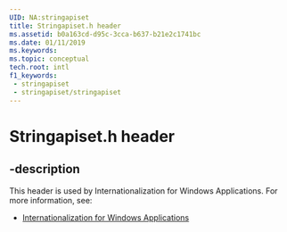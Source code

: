 ```yaml
---
UID: NA:stringapiset
title: Stringapiset.h header
ms.assetid: b0a163cd-d95c-3cca-b637-b21e2c1741bc
ms.date: 01/11/2019
ms.keywords: 
ms.topic: conceptual
tech.root: intl
f1_keywords:
 - stringapiset
 - stringapiset/stringapiset
---
```


# Stringapiset.h header


## -description

This header is used by Internationalization for Windows Applications. For more information, see:

- [Internationalization for Windows Applications](../_intl/index.md)

